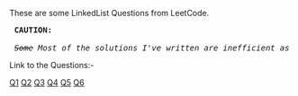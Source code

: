 These are some LinkedList Questions from LeetCode.

<pre><b> CAUTION: </b> <br>
<i> <s>Some</s> Most of the solutions I've written are inefficient as f-ck </i></pre>

Link to the Questions:-

[Q1](https://leetcode.com/problems/add-two-numbers/) [Q2](https://leetcode.com/problems/linked-list-cycle/) [Q3](https://leetcode.com/problems/palindrome-linked-list/) [Q4](https://leetcode.com/problems/remove-linked-list-elements/)
[Q5](https://leetcode.com/problems/reverse-linked-list/) [Q6](https://leetcode.com/problems/design-linked-list/description/)
